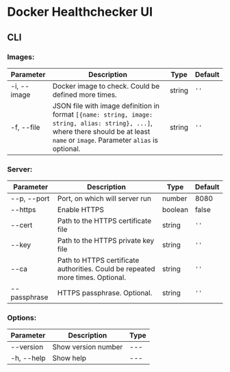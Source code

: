 # Docker Healthchecker UI

## CLI

### Images:

| Parameter | Description | Type | Default |
| ---- | ----------- | ---- | ---- |
| -i, --image | Docker image to check. Could be defined more times. | string | `''` |
| -f, --file | JSON file with image definition in format `[{name: string, image: string, alias: string}, ...]`, where there should be at least `name` or `image`. Parameter `alias` is optional. | string | `''` |

### Server:

| Parameter | Description | Type | Default |
| ---- | ----------- | ---- | ------ |
| --p, --port | Port, on which will server run | number | 8080 |
| --https | Enable HTTPS | boolean | false |
| --cert | Path to the HTTPS certificate file | string | `''` |
| --key | Path to the HTTPS private key file | string | `''` |
| --ca | Path to HTTPS certificate authorities. Could be repeated more times. Optional. | string | `''` |
| --passphrase | HTTPS passphrase. Optional. | string | `''` |

### Options:

| Parameter | Description | Type |
| ---- | ----------- | ---- |
| --version | Show version number | --- |
| -h, --help | Show help | --- |